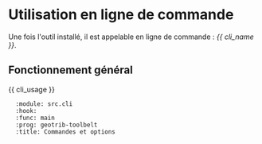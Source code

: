 # Utilisation en ligne de commande

Une fois l'outil installé, il est appelable en ligne de commande : *{{ cli_name }}*.

## Fonctionnement général

{{ cli_usage }}

```{sphinx_argparse_cli}
  :module: src.cli
  :hook:
  :func: main
  :prog: geotrib-toolbelt
  :title: Commandes et options
```

